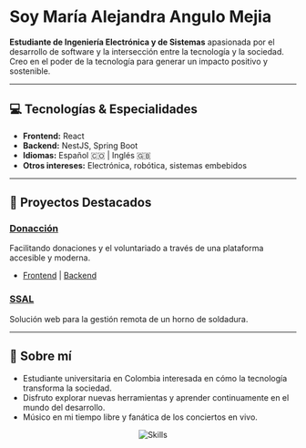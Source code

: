 #  Soy María Alejandra Angulo Mejia

**Estudiante de Ingeniería Electrónica y de Sistemas** apasionada por el desarrollo de software y la intersección entre la tecnología y la sociedad. Creo en el poder de la tecnología para generar un impacto positivo y sostenible.

---

## 💻 Tecnologías & Especialidades

- **Frontend:** React
- **Backend:** NestJS, Spring Boot
- **Idiomas:** Español 🇨🇴 | Inglés 🇬🇧
- **Otros intereses:** Electrónica, robótica, sistemas embebidos

---

## 🚀 Proyectos Destacados

### [Donacción](https://github.com/isis3710-uniandes/ISIS3710_202510_S1_E2_Front.git)
Facilitando donaciones y el voluntariado a través de una plataforma accesible y moderna.  
- [Frontend](https://github.com/marialeang2/Donaccion-Front) | [Backend](https://github.com/marialeang2/Donaccion-Back)

### [SSAL](https://github.com/marialeang2/SSAL_2025.git)
Solución web para la gestión remota de un horno de soldadura.

---

## 🌱 Sobre mí

- Estudiante universitaria en Colombia interesada en cómo la tecnología transforma la sociedad.
- Disfruto explorar nuevas herramientas y aprender continuamente en el mundo del desarrollo.
- Músico en mi tiempo libre y fanática de los conciertos en vivo.

<p align="center">
  <img src="https://skillicons.dev/icons?i=react,spring,nestjs,java,js,ts" alt="Skills" />
</p>

